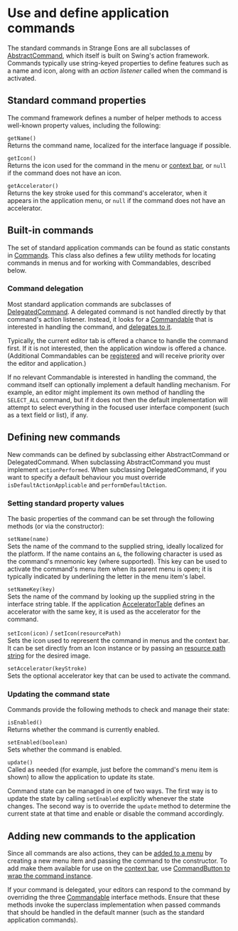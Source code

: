 # Use and define application commands

The standard commands in Strange Eons are all subclasses of [AbstractCommand](assets/javadoc/ca/cgjennings/apps/arkham/commands/AbstractCommand.html), which itself is built on Swing's action framework. Commands typically use string-keyed properties to define features such as a name and icon, along with an *action listener* called when the command is activated.

## Standard command properties

The command framework defines a number of helper methods to access well-known property values, including the following:

`getName()`  
Returns the command name, localized for the interface language if possible.

`getIcon()`  
Returns the icon used for the command in the menu or [context bar](um-ui-context-bar.md), or `null` if the command does not have an icon.

`getAccelerator()`  
Returns the key stroke used for this command's accelerator, when it appears in the application menu, or `null` if the command does not have an accelerator.

## Built-in commands

The set of standard application commands can be found as static constants in [Commands](assets/javadoc/ca/cgjennings/apps/arkham/commands/Commands.html). This class also defines a few utility methods for locating commands in menus and for working with Commandables, described below.

### Command delegation

Most standard application commands are subclasses of [DelegatedCommand](assets/javadoc/ca/cgjennings/apps/arkham/commands/DelegatedCommand.html). A delegated command is not handled directly by that command's action listener. Instead, it looks for a [Commandable](assets/javadoc/ca/cgjennings/apps/arkham/commands/Commandable.html) that is interested in handling the command, and [delegates to it](assets/javadoc/ca/cgjennings/apps/arkham/commands/Commandable.html#performCommand-ca.cgjennings.apps.arkham.commands.AbstractCommand-).

Typically, the current editor tab is offered a chance to handle the command first. If it is not interested, then the application window is offered a chance. (Additional Commandables can be [registered](assets/javadoc/ca/cgjennings/apps/arkham/commands/Commands.html#registerCommandable-ca.cgjennings.apps.arkham.commands.Commandable-) and will receive priority over the editor and application.)

If no relevant Commandable is interested in handling the command, the command itself can optionally implement a default handling mechanism. For example, an editor might implement its own method of handling the `SELECT_ALL` command, but if it does not then the default implementation will attempt to select everything in the focused user interface component (such as a text field or list), if any.

## Defining new commands

New commands can be defined by subclassing either AbstractCommand or DelegatedCommand. When subclassing AbstractCommand you must implement `actionPerformed`. When subclassing DelegatedCommand, if you want to specify a default behaviour you must override `isDefaultActionApplicable` and `performDefaultAction`.

### Setting standard property values

The basic properties of the command can be set through the following methods (or via the constructor):

`setName(name)`  
Sets the name of the command to the supplied string, ideally localized for the platform. If the name contains an `&`, the following character is used as the command's mnemonic key (where supported). This key can be used to activate the command's menu item when its parent menu is open; it is typically indicated by underlining the letter in the menu item's label.

`setNameKey(key)`  
Sets the name of the command by looking up the supplied string in the interface string table. If the application [AcceleratorTable](assets/javadoc/resources/AcceleratorTable.html) defines an accelerator with the same key, it is used as the accelerator for the command.

`setIcon(icon)` / `setIcon(resourcePath)`  
Sets the icon used to represent the command in menus and the context bar. It can be set directly from an Icon instance or by passing an [resource path string](dm-resources.md) for the desired image.

`setAccelerator(keyStroke)`  
Sets the optional accelerator key that can be used to activate the command.

### Updating the command state

Commands provide the following methods to check and manage their state:

`isEnabled()`  
Returns whether the command is currently enabled.

`setEnabled(boolean)`  
Sets whether the command is enabled. 

`update()`  
Called as needed (for example, just before the command's menu item is shown) to allow the application to update its state.

Command state can be managed in one of two ways. The first way is to update the state by calling `setEnabled` explicitly whenever the state changes. The second way is to override the `update` method to determine the current state at that time and enable or disable the command accordingly.

## Adding new commands to the application

Since all commands are also actions, they can be [added to a menu](dm-app-menu.md) by creating a new menu item and passing the command to the constructor. To add make them available for use on the [context bar](dm-context-bar.md), use [CommandButton to wrap the command instance](dm-context-bar.md#creating-a-context-bar-button-for-a-command).

If your command is delegated, your editors can respond to the command by overriding the three [Commandable](assets/javadoc/ca/cgjennings/apps/arkham/commands/Commandable.html) interface methods. Ensure that these methods invoke the superclass implementation when passed commands that should be handled in the default manner (such as the standard application commands).